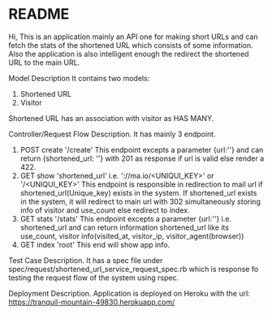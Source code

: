 # README

Hi, This is an application mainly an API one for making short URLs and can fetch the stats of the shortened URL which consists of some
information. Also the application is also intelligent enough the redirect the shortened URL to the main URL.

Model Description
It contains two models:
1) Shortened URL
2) Visitor

Shortened URL has an association with visitor as HAS MANY.

Controller/Request Flow Description.
It has mainly 3 endpoint.
1) POST create '/create'
This endpoint excepts a parameter {url:''} and can return {shortened_url: ''} with 201 as response if url is valid else render a 422.
2) GET show 'shortened_url' i.e. '<SCHEME>://ma.io/<UNIQUI_KEY>' or '/<UNIQUI_KEY>'
This endpoint is responsible in redirection to mail url if shortened_url(Unique_key) exists in the system. If shortened_url exists in the
system, it will redirect to main url with 302 simultaneously storing info of visitor and use_count else redirect to index.
3) GET stats '/stats'
This endpoint excepts a parameter {url:''} i.e. shortened_url and can return information shortened_url like its use_count,
visitor info(visited_at, visitor_ip, visitor_agent(browser))
4) GET index 'root'
This end will show app info.

Test Case Description.
It has a spec file under spec/request/shortened_url_service_request_spec.rb which is response fo testing the request flow of the system
using rspec.

Deployment Description.
Application is deployed on Heroku with the url: https://tranquil-mountain-49830.herokuapp.com/
